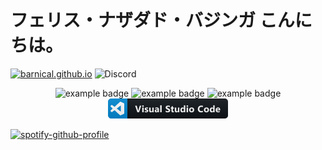 # フェリス・ナザダド・バジンガ こんにちは。

[![barnical.github.io](https://img.shields.io/website-up-down-green-red/http/shields.io.svg)](http://shields.io/)
![Discord](https://dcbadge.limes.pink/api/shield/1184740148487925851)

<p align="center">
    <img src="https://github.com/MikeCodesDotNET/ColoredBadges/blob/master/png/dev/languages/html.png" alt="example badge" style="vertical-align:top margin:6px 4px">
    <img src="https://github.com/MikeCodesDotNET/ColoredBadges/blob/master/png/dev/languages/python.png" alt="example badge" style="vertical-align:top margin:6px 4px">
    <img src="https://github.com/MikeCodesDotNET/ColoredBadges/blob/master/png/dev/misc/chrome.png" alt="example badge" style="vertical-align:top margin:6px 4px">
    <img src="https://github.com/MikeCodesDotNET/ColoredBadges/blob/master/png/dev/tools/visualstudio_code.png" alt="example badge" style="vertical-align:top margin:6px 4px">

[![spotify-github-profile](https://spotify-github-profile.kittinanx.com/api/view?uid=31qgvxqag7nhukyxctunnrzygu64&cover_image=true&theme=default&show_offline=false&background_color=121212&interchange=false&profanity=false)](https://github.com/kittinan/spotify-github-profile)

</p>

